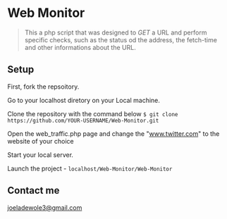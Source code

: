 # Web Monitor
> This a php script that was designed to _GET_ a URL and perform specific checks, such as the status od the address, the fetch-time and other informations about the URL.

## Setup
First, fork the repsoitory.

Go to your localhost diretory on your Local machine.

Clone the repository with the command below
 `$ git clone https://github.com/YOUR-USERNAME/Web-Monitor.git`

Open the web_traffic.php page and change the "www.twitter.com" to the website of your choice
 
 Start your local server.
 
 Launch the project - `localhost/Web-Monitor/Web-Monitor`
 
 ## Contact me
 [joeladewole3@gmail.com](mailto:joeladewole3@gmail.com)
